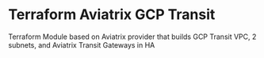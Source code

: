 # Terraform Aviatrix GCP Transit

Terraform Module based on Aviatrix provider that builds GCP Transit VPC, 2 subnets, and Aviatrix Transit Gateways in HA